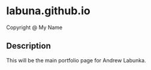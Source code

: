 # labuna.github.io

 Copyright @ My Name
 
## Description 

This will be the main portfolio page for Andrew Labunka.
